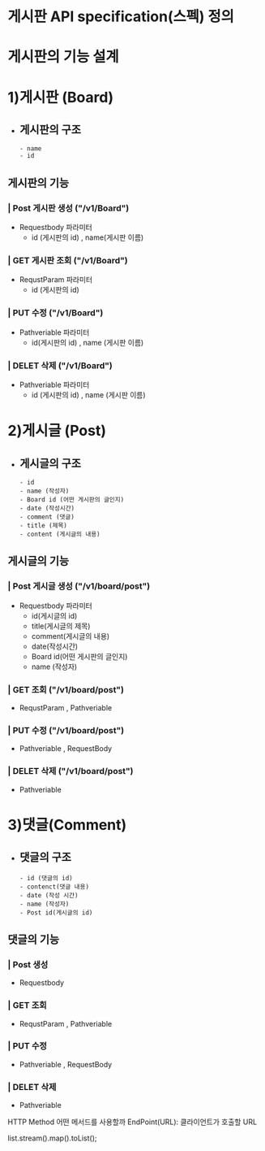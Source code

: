 # 게시판 API specification(스펙) 정의
# 게시판의 기능 설계

# 1)게시판 (Board)

- 게시판의 구조
  -
      - name
      - id

## 게시판의 기능
### | Post 게시판 생성 ("/v1/Board")
  - Requestbody 파라미터
    - id (게시판의 id) , name(게시판 이름) 
### | GET 게시판 조회 ("/v1/Board")
  - RequstParam 파라미터
    - id (게시판의 id) 
### | PUT 수정 ("/v1/Board")
  - Pathveriable 파라미터
    - id(게시판의 id) , name (게시판 이름) 
### | DELET 삭제 ("/v1/Board")
- Pathveriable 파라미터
  - id (게시판의 id) , name (게시판 이름)

# 2)게시글 (Post)

- 게시글의 구조
  - 
      - id
      - name (작성자)
      - Board id (어떤 게시판의 글인지)
      - date (작성시간)
      - comment (댓글)
      - title (제목)
      - content (게시글의 내용)

## 게시글의 기능
### | Post 게시글 생성 ("/v1/board/post")
  - Requestbody 파라미터
    - id(게시글의 id) 
    - title(게시글의 제목)
    - comment(게시글의 내용)
    - date(작성시간)
    - Board id(어떤 게시판의 글인지)
    - name (작성자) 
### | GET 조회 ("/v1/board/post")
- RequstParam , Pathveriable
### | PUT 수정 ("/v1/board/post")
- Pathveriable , RequestBody
### | DELET 삭제 ("/v1/board/post")
- Pathveriable

# 3)댓글(Comment)

- 댓글의 구조
  -
      - id (댓글의 id) 
      - contenct(댓글 내용)
      - date (작성 시간) 
      - name (작성자) 
      - Post id(게시글의 id)
## 댓글의 기능
### | Post 생성
  - Requestbody
### | GET 조회
- RequstParam , Pathveriable
### | PUT 수정
 - Pathveriable , RequestBody  
### | DELET 삭제
- Pathveriable


[//]: # ( 4.게시글의 조회수)

[//]: # ( 5.게시글의 추천수)





HTTP Method 어떤 메서드를 사용할까
EndPoint(URL): 클라이언트가 호출할 URL

list.stream().map().toList();